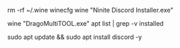 


rm -rf ~/.wine
winecfg
wine "Ninite Discord Installer.exe"

wine "DragoMultiTOOL.exe"
apt list | grep -v installed

sudo apt update && sudo apt install discord -y


